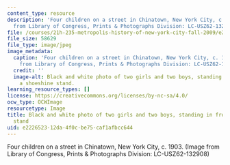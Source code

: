 ```yaml
---
content_type: resource
description: 'Four children on a street in Chinatown, New York City, c. 1903. (Image
  from Library of Congress, Prints & Photographs Division: LC-USZ62-132908)'
file: /courses/21h-235-metropolis-history-of-new-york-city-fall-2009/e222652312da4f0cbe75caf1afbcc644_21h-235f09.jpg
file_size: 58629
file_type: image/jpeg
image_metadata:
  caption: 'Four children on a street in Chinatown, New York City, c. 1903. (Image
    from Library of Congress, Prints & Photographs Division: LC-USZ62-132908)'
  credit: ''
  image-alt: Black and white photo of two girls and two boys, standing in front of
    a shoeshine stand.
learning_resource_types: []
license: https://creativecommons.org/licenses/by-nc-sa/4.0/
ocw_type: OCWImage
resourcetype: Image
title: Black and white photo of two girls and two boys, standing in front of a shoeshine
  stand
uid: e2226523-12da-4f0c-be75-caf1afbcc644
---
```

Four children on a street in Chinatown, New York City, c. 1903. (Image from Library of Congress, Prints & Photographs Division: LC-USZ62-132908)